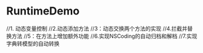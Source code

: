 # RuntimeDemo
 //1. 动态变量控制     //2.动态添加方法     //3：动态交换两个方法的实现     //4.拦截并替换方法     //5：在方法上增加额外功能     //6.实现NSCoding的自动归档和解档     //7.实现字典转模型的自动转换

